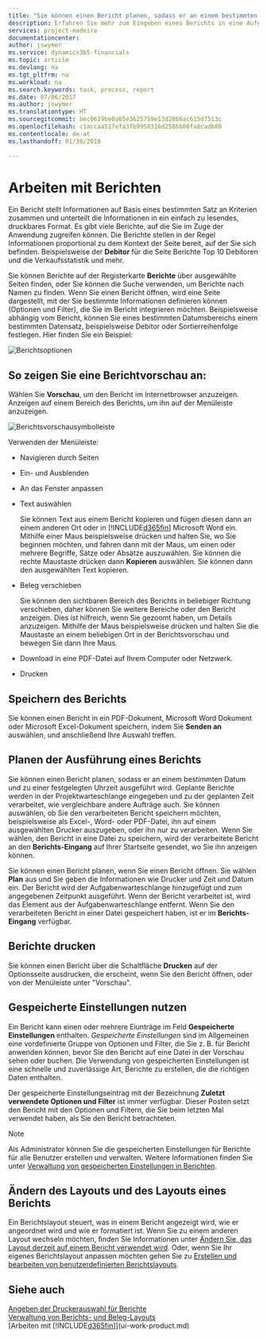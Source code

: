 ```yaml
---
title: "Sie können einen Bericht planen, sodass er an einem bestimmten Datum und zu einer festgelegten Uhrzeit ausgeführt wird | Microsoft Docs"
description: Erfahren Sie mehr zum Eingeben eines Berichts in eine Aufgabenwarteschlange und das Planen der Verarbeitung an einem bestimmten Datum und Uhrzeit.
services: project-madeira
documentationcenter: 
author: jswymer
ms.service: dynamics365-financials
ms.topic: article
ms.devlang: na
ms.tgt_pltfrm: na
ms.workload: na
ms.search.keywords: task, process, report
ms.date: 07/06/2017
ms.author: jswymer
ms.translationtype: HT
ms.sourcegitcommit: bec0619be0a65e3625759e13d2866ac615d7513c
ms.openlocfilehash: c1accaa517efa3fb9958316d2586b06fa8cadb80
ms.contentlocale: de-at
ms.lasthandoff: 01/30/2018

---
```

# <a name="working-with-reports"></a>Arbeiten mit Berichten
Ein Bericht stellt Informationen auf Basis eines bestimmten Satz an Kriterien zusammen und unterteilt die Informationen in ein einfach zu lesendes, druckbares Format. Es gibt viele Berichte, auf die Sie im Zuge der Anwendung zugreifen können. Die Berichte stellen in der Regel Informationen proportional zu dem Kontext der Seite bereit, auf der Sie sich befinden. Beispielsweise der **Debitor** für die Seite Berichte Top 10 Debitoren und die Verkaufsstatistik und mehr.

Sie können Berichte auf der Registerkarte **Berichte** über ausgewählte Seiten finden, oder Sie können die Suche verwenden, um Berichte nach Namen zu finden. Wenn Sie einen Bericht öffnen, wird eine Seite dargestellt, mit der Sie bestimmte Informationen definieren können (Optionen und Filter), die Sie im Bericht integrieren möchten. Beispielsweise abhängig vom Bericht, können Sie eines bestimmten Datumsbereichs einem bestimmten Datensatz, beispielsweise Debitor oder Sortierreihenfolge festlegen. Hier finden Sie ein Beispiel:

![Berichtsoptionen](media/report_options.png "Berichtsoptionen")

## <a name="previewing-a-report"></a>So zeigen Sie eine Berichtvorschau an:
Wählen Sie **Vorschau**, um den Bericht im Internetbrowser anzuzeigen. Anzeigen auf einem Bereich des Berichts, um ihn auf der Menüleiste anzuzeigen.  

![Berichtsvorschausymbolleiste](media/report_viewer.png "Berichtsvorschausymbolleiste")

Verwenden der Menüleiste:

-   Navigieren durch Seiten
-   Ein- und Ausblenden
-   An das Fenster anpassen
-   Text auswählen

    Sie können Text aus einem Bericht kopieren und fügen diesen dann an einem anderen Ort oder in [!INCLUDE[d365fin](includes/d365fin_md.md)] Microsoft Word ein.  Mithilfe einer Maus beispielsweise drücken und halten Sie, wo Sie beginnen möchten, und fahren dann mit der Maus, um einen oder mehrere Begriffe, Sätze oder Absätze auszuwählen. Sie können die rechte Maustaste drücken dann **Kopieren** auswählen. Sie können dann den ausgewählten Text kopieren.
-   Beleg verschieben

    Sie können den sichtbaren Bereich des Berichts in beliebiger Richtung verschieben, daher können Sie weitere Bereiche oder den Bericht anzeigen. Dies ist hilfreich, wenn Sie gezoomt haben, um Details anzuzeigen.  Mithilfe der Maus beispielsweise drücken und halten Sie die Maustaste an einem beliebigen Ort in der  Berichtsvorschau und bewegen Sie dann Ihre Maus.

-   Download in eine PDF-Datei auf Ihrem Computer oder Netzwerk.
-   Drucken


## <a name="saving-a-report"></a>Speichern des Berichts
Sie können einen Bericht in ein PDF-Dokument, Microsoft Word Dokument oder Microsoft Excel-Dokument speichern, indem Sie **Senden an** auswählen, und anschließend Ihre Auswahl treffen.

## <a name="ScheduleReport"></a>Planen der Ausführung eines Berichts
Sie können einen Bericht planen, sodass er an einem bestimmten Datum und zu einer festgelegten Uhrzeit ausgeführt wird. Geplante Berichte werden in der Projektwarteschlange eingegeben und zu der geplanten Zeit verarbeitet, wie vergleichbare andere Aufträge auch. Sie können auswählen, ob Sie den verarbeiteten Bericht speichern möchten, beispielsweise als Excel-, Word- oder PDF-Datei, ihn auf einem ausgewählten Drucker auszugeben, oder ihn nur zu verarbeiten. Wenn Sie wählen, den Bericht in eine Datei zu speichern, wird der verarbeitete Bericht an den **Berichts-Eingang** auf Ihrer Startseite gesendet, wo Sie ihn anzeigen können.

Sie können einen Bericht planen, wenn Sie einen Bericht öffnen. Sie wählen **Plan** aus und Sie geben die Informationen wie Drucker und Zeit und Datum ein. Der Bericht wird der Aufgabenwarteschlange hinzugefügt und zum angegebenen Zeitpunkt ausgeführt. Wenn der Bericht verarbeitet ist, wird das Element aus der Aufgabenwarteschlange entfernt. Wenn Sie den verarbeiteten Bericht in einer Datei gespeichert haben, ist er im **Berichts-Eingang** verfügbar.

## <a name="PrintReport"></a>Berichte drucken
Sie können einen Bericht über die Schaltfläche **Drucken** auf der Optionsseite ausdrucken, die erscheint, wenn Sie den Bericht öffnen, oder von der Menüleiste unter "Vorschau".

## <a name="using-saved-settings"></a>Gespeicherte Einstellungen nutzen
Ein Bericht kann einen oder mehrere Eiunträge im Feld **Gespeicherte Einstellungen** enthalten. *Gespeicherte Einstellungen* sind im Allgemeinen eine vordefinierte Gruppe von Optionen und Filter, die Sie z. B. für Bericht anwenden können, bevor Sie den Bericht auf eine Datei in der Vorschau sehen oder buchen. Die Verwendung von gespeicherten Einstellungen ist eine schnelle und zuverlässige Art, Berichte zu erstellen, die die richtigen Daten enthalten.

Der gespeicherte Einstellungseintrag mit der Bezeichnung **Zuletzt verwendete Optionen und Filter** ist immer verfügbar. Dieser Posten setzt den Bericht mit den Optionen und Filtern, die Sie beim letzten Mal verwendet haben, als Sie den Bericht betrachteten.

>[!NOTE]
>Als Administrator können Sie die gespeicherten Einstellungen für Berichte für alle Benutzer erstellen und verwalten. Weitere Informationen finden Sie unter [Verwaltung von gespeicherten Einstellungen in Berichten](reports-saving-reusing-settings.md).

## <a name="changing-the-layout-and-look-of-a-report"></a>Ändern des Layouts und des Layouts eines Berichts
Ein Berichtslayout steuert, was in einem Bericht angezeigt wird, wie er angeordnet wird und wie er formatiert ist. Wenn Sie zu einem anderen Layout wechseln möchten, finden Sie Informationen unter [Ändern Sie, das Layout derzeit auf einem Bericht verwendet wird](ui-how-change-layout-currently-used-report.md). Oder, wenn Sie Ihr eigenes Berichtslayout anpassen möchten gehen Sie zu [Erstellen und bearbeiten von benutzerdefinierten Berichtslayouts](ui-how-create-custom-report-layout.md).

## <a name="see-also"></a>Siehe auch
[Angeben der Druckerauswahl für Berichte](ui-specify-printer-selection-reports.md)  
[Verwaltung von Berichts- und Beleg-Layouts](ui-manage-report-layouts.md)  
[Arbeiten mit [!INCLUDE[d365fin](includes/d365fin_md.md)]](ui-work-product.md)

